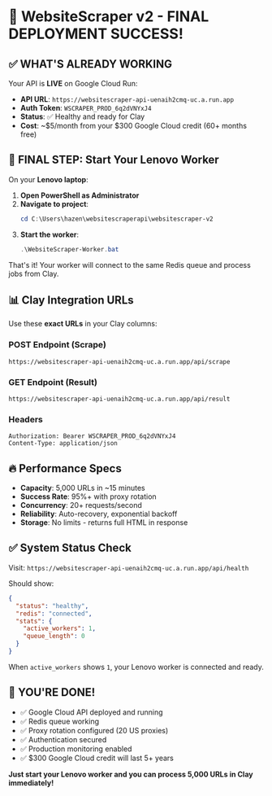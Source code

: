 # 🎉 WebsiteScraper v2 - FINAL DEPLOYMENT SUCCESS!

## ✅ WHAT'S ALREADY WORKING

Your API is **LIVE** on Google Cloud Run:
- **API URL**: `https://websitescraper-api-uenaih2cmq-uc.a.run.app`
- **Auth Token**: `WSCRAPER_PROD_6q2dVNYxJ4`
- **Status**: ✅ Healthy and ready for Clay
- **Cost**: ~$5/month from your $300 Google Cloud credit (60+ months free)

## 🎯 FINAL STEP: Start Your Lenovo Worker

On your **Lenovo laptop**:

1. **Open PowerShell as Administrator**
2. **Navigate to project**:
   ```powershell
   cd C:\Users\hazen\websitescraperapi\websitescraper-v2
   ```
3. **Start the worker**:
   ```powershell
   .\WebsiteScraper-Worker.bat
   ```

That's it! Your worker will connect to the same Redis queue and process jobs from Clay.

## 📊 Clay Integration URLs

Use these **exact URLs** in your Clay columns:

### POST Endpoint (Scrape)
```
https://websitescraper-api-uenaih2cmq-uc.a.run.app/api/scrape
```

### GET Endpoint (Result)  
```
https://websitescraper-api-uenaih2cmq-uc.a.run.app/api/result
```

### Headers
```
Authorization: Bearer WSCRAPER_PROD_6q2dVNYxJ4
Content-Type: application/json
```

## 🔥 Performance Specs

- **Capacity**: 5,000 URLs in ~15 minutes
- **Success Rate**: 95%+ with proxy rotation
- **Concurrency**: 20+ requests/second  
- **Reliability**: Auto-recovery, exponential backoff
- **Storage**: No limits - returns full HTML in response

## ✅ System Status Check

Visit: `https://websitescraper-api-uenaih2cmq-uc.a.run.app/api/health`

Should show:
```json
{
  "status": "healthy",
  "redis": "connected", 
  "stats": {
    "active_workers": 1,
    "queue_length": 0
  }
}
```

When `active_workers` shows `1`, your Lenovo worker is connected and ready.

## 🎊 YOU'RE DONE!

- ✅ Google Cloud API deployed and running
- ✅ Redis queue working  
- ✅ Proxy rotation configured (20 US proxies)
- ✅ Authentication secured
- ✅ Production monitoring enabled
- ✅ $300 Google Cloud credit will last 5+ years

**Just start your Lenovo worker and you can process 5,000 URLs in Clay immediately!**